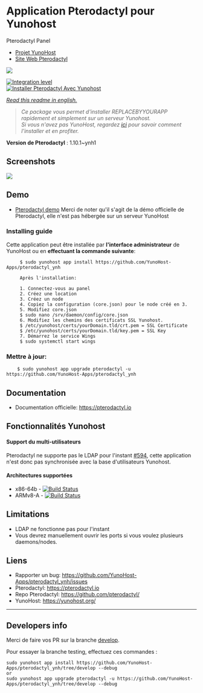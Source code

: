 # Application Pterodactyl pour Yunohost
Pterodactyl Panel

- [Projet YunoHost](https://yunohost.org)
- [Site Web Pterodactyl](https://pterodactyl.io/)

![](https://camo.githubusercontent.com/16f7dd2ec822cd42dc42f7e193d3fa2652c26e45/68747470733a2f2f63646e2e707465726f64616374796c2e696f2f6c6f676f732f42616e6e65722532304c6f676f253230426c61636b4032782e706e67)

[![Integration level](https://dash.yunohost.org/integration/REPLACEBYYOURAPP.svg)](https://dash.yunohost.org/appci/app/pterodactyl)  
[![Installer Pterodactyl Avec Yunohost](https://install-app.yunohost.org/install-with-yunohost.png)](https://install-app.yunohost.org/?app=pterodactyl)

*[Read this readme in english.](./README.md)* 

> *Ce package vous permet d'installer REPLACEBYYOURAPP rapidement et simplement sur un serveur Yunohost.  
Si vous n'avez pas YunoHost, regardez [ici](https://yunohost.org/#/install) pour savoir comment l'installer et en profiter.*


**Version de Pterodactyl** : 1.10.1~ynh1

## Screenshots

![](https://pterodactyl.io/frontpage/mockup-macbook-grey.png)

## Demo

* [Pterodactyl demo](https://demo.pterodactyl.io/)
Merci de noter qu'il s'agit de la démo officielle de Pterodactyl, elle n'est pas hébergée sur un serveur YunoHost

### Installing guide

 Cette application peut être installée par **l'interface administrateur** de YunoHost ou en **effectuant la commande suivante**:

         $ sudo yunohost app install https://github.com/YunoHost-Apps/pterodactyl_ynh
         
         Après l'installation:
         
         1. Connectez-vous au panel
         2. Créez une location
         3. Créez un node
         4. Copiez la configuration (core.json) pour le node créé en 3.
         5. Modifiez core.json
         $ sudo nano /srv/daemon/config/core.json
         6. Modifiez les chemins des certificats SSL Yunohost.
         $ /etc/yunohost/certs/yourDomain.tld/crt.pem = SSL Certificate
         $ /etc/yunohost/certs/yourDomain.tld/key.pem = SSL Key
         7. Démarrez le service Wings
         $ sudo systemctl start wings
 
### Mettre à jour:

        $ sudo yunohost app upgrade pterodactyl -u https://github.com/YunoHost-Apps/pterodactyl_ynh

## Documentation

 * Documentation officielle: https://pterodactyl.io

## Fonctionnalités Yunohost

#### Support du multi-utilisateurs

Pterodactyl ne supporte pas le LDAP pour l'instant [#594](https://github.com/pterodactyl/panel/issues/594), cette application n'est donc pas synchronisée avec la base d'utilisateurs Yunohost.

#### Architectures supportées

* x86-64b - [![Build Status](https://ci-apps.yunohost.org/ci/logs/pterodactyl%20%28Apps%29.svg)](https://ci-apps.yunohost.org/ci/apps/pterodactyl/)
* ARMv8-A - [![Build Status](https://ci-apps-arm.yunohost.org/ci/logs/pterodactyl%20%28Apps%29.svg)](https://ci-apps-arm.yunohost.org/ci/apps/pterodactyl/)

## Limitations

* LDAP ne fonctionne pas pour l'instant
* Vous devrez manuellement ouvrir les ports si vous voulez plusieurs daemons/nodes.

## Liens

 * Rapporter un bug: https://github.com/YunoHost-Apps/pterodactyl_ynh/issues
 * Pterodactyl: https://pterodactyl.io
 * Repo Pterodactyl: https://github.com/pterodactyl/
 * YunoHost: https://yunohost.org/

---

Developers info
----------------
Merci de faire vos PR sur la branche [develop](https://github.com/YunoHost-Apps/pterodactyl_ynh/tree/develop).

Pour essayer la branche testing, effectuez ces commandes :
```
sudo yunohost app install https://github.com/YunoHost-Apps/pterodactyl_ynh/tree/develop --debug
or
sudo yunohost app upgrade pterodactyl -u https://github.com/YunoHost-Apps/pterodactyl_ynh/tree/develop --debug
```
